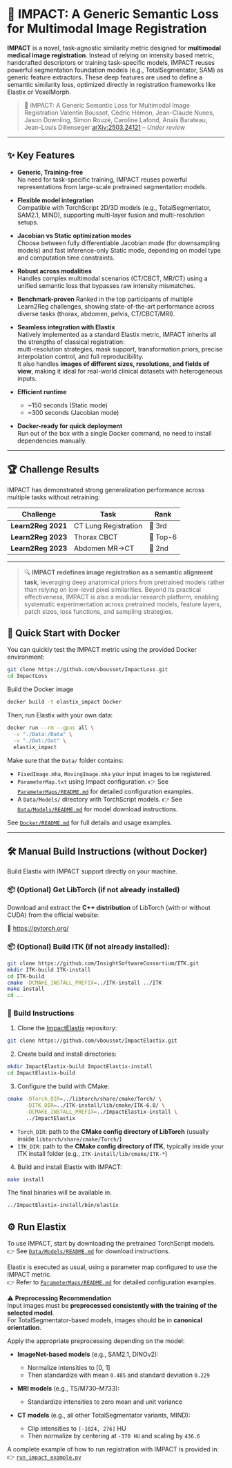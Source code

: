 # 🔬 IMPACT: A Generic Semantic Loss for Multimodal Image Registration

**IMPACT** is a novel, task-agnostic similarity metric designed for **multimodal medical image registration**. Instead of relying on intensity based metric, handcrafted descriptors or training task-specific models, IMPACT reuses powerful segmentation foundation models (e.g., TotalSegmentator, SAM) as generic feature extractors. These deep features are used to define a semantic similarity loss, optimized directly in registration frameworks like Elastix or VoxelMorph.

> 🔗 IMPACT: A Generic Semantic Loss for Multimodal Image Registration 
> Valentin Boussot, Cédric Hémon, Jean-Claude Nunes, Jason Downling, Simon Rouzé, Caroline Lafond, Anaïs Barateau, Jean-Louis Dillenseger
> [arXiv:2503.24121](https://arxiv.org/abs/2503.24121) – _Under review_ 

---

## ✨ Key Features

- **Generic, Training-free**  
  No need for task-specific training, IMPACT reuses powerful representations from large-scale pretrained segmentation models.

- **Flexible model integration**  
  Compatible with TorchScript 2D/3D models (e.g., TotalSegmentator, SAM2.1, MIND), supporting multi-layer fusion and multi-resolution setups.

- **Jacobian vs Static optimization modes**  
  Choose between fully differentiable Jacobian mode (for downsampling models) and fast inference-only Static mode, depending on model type and computation time constraints.

- **Robust across modalities**  
  Handles complex multimodal scenarios (CT/CBCT, MR/CT) using a unified semantic loss that bypasses raw intensity mismatches.

- **Benchmark-proven**
  Ranked in the top participants of multiple Learn2Reg challenges, showing state-of-the-art performance across diverse tasks (thorax, abdomen, pelvis, CT/CBCT/MRI).

- **Seamless integration with Elastix**  
  Natively implemented as a standard Elastix metric, IMPACT inherits all the strengths of classical registration:  
  multi-resolution strategies, mask support, transformation priors, precise interpolation control, and full reproducibility.  
  It also handles **images of different sizes, resolutions, and fields of view**, 
  making it ideal for real-world clinical datasets with heterogeneous inputs.

- **Efficient runtime**  
  - ~150 seconds (Static mode)  
  - ~300 seconds (Jacobian mode)

- **Docker-ready for quick deployment**  
  Run out of the box with a single Docker command, no need to install dependencies manually.

---

## 🏆 Challenge Results

IMPACT has demonstrated strong generalization performance across multiple tasks without retraining:

| Challenge       | Task                           | Rank      
|----------------|--------------------------------|-----------
| **Learn2Reg 2021** | CT Lung Registration            | 🥉 3rd     
| **Learn2Reg 2023** | Thorax CBCT                    | 🥉 Top-6
| **Learn2Reg 2023** | Abdomen MR→CT  | 🥈 2nd 

---

> 🔍 **IMPACT redefines image registration as a semantic alignment task**, leveraging deep anatomical priors from pretrained models rather than relying on low-level pixel similarities. Beyond its practical effectiveness, IMPACT is also a modular research platform, enabling systematic experimentation across pretrained models, feature layers, patch sizes, loss functions, and sampling strategies.

## 🚀 Quick Start with Docker

You can quickly test the IMPACT metric using the provided Docker environment:

```bash
git clone https://github.com/vboussot/ImpactLoss.git
cd ImpactLoss
```

Build the Docker image
```bash
docker build -t elastix_impact Docker
```

Then, run Elastix with your own data:

```bash
docker run --rm --gpus all \
  -v "./Data:/Data" \
  -v "./Out:/Out" \
  elastix_impact
```

Make sure that the `Data/` folder contains:
- `FixedImage.mha`, `MovingImage.mha` your input images to be registered.
- `ParameterMap.txt` using Impact configuration. 👉 See [`ParameterMaps/README.md`](ParameterMaps/README.md) for detailed configuration examples.
- A `Data/Models/` directory with TorchScript models. 👉 See [`Data/Models/README.md`](Data/Models/README.md) for model download instructions.

See [`Docker/README.md`](Docker/README.md) for full details and usage examples.

---

## 🛠️ Manual Build Instructions (without Docker)

Build Elastix with IMPACT support directly on your machine.

### 📦 (Optional) Get LibTorch (if not already installed)

Download and extract the **C++ distribution** of LibTorch (with or without CUDA) from the official website:

🔗 https://pytorch.org/

### 📦 (Optional) Build ITK (if not already installed):

```bash
git clone https://github.com/InsightSoftwareConsortium/ITK.git
mkdir ITK-build ITK-install
cd ITK-build
cmake -DCMAKE_INSTALL_PREFIX=../ITK-install ../ITK
make install
cd ..
```

### 🧱 Build Instructions

1. Clone the [ImpactElastix](https://github.com/vboussot/ImpactElastix) repository:

```bash
git clone https://github.com/vboussot/ImpactElastix.git
```

2. Create build and install directories:

```bash
mkdir ImpactElastix-build ImpactElastix-install
cd ImpactElastix-build
```

3. Configure the build with CMake:

```bash
cmake -DTorch_DIR=../libtorch/share/cmake/Torch/ \
      -DITK_DIR=../ITK-install/lib/cmake/ITK-6.0/ \
      -DCMAKE_INSTALL_PREFIX=../ImpactElastix-install \
      ../ImpactElastix
```

- `Torch_DIR`: path to the **CMake config directory of LibTorch** (usually inside `libtorch/share/cmake/Torch/`)
- `ITK_DIR`: path to the **CMake config directory of ITK**, typically inside your ITK install folder (e.g., `ITK-install/lib/cmake/ITK-*`)

4. Build and install Elastix with IMPACT:

```bash
make install
```

The final binaries will be available in:

```bash
../ImpactElastix-install/bin/elastix
```

## ⚙️ Run Elastix

To use IMPACT, start by downloading the pretrained TorchScript models.  
👉 See [`Data/Models/README.md`](Data/Models/README.md) for download instructions.

Elastix is executed as usual, using a parameter map configured to use the IMPACT metric.  
👉 Refer to [`ParameterMaps/README.md`](ParameterMaps/README.md) for detailed configuration examples.

⚠️ **Preprocessing Recommendation**  
Input images must be **preprocessed consistently with the training of the selected model**.  
For TotalSegmentator-based models, images should be in **canonical orientation**.

Apply the appropriate preprocessing depending on the model:

- **ImageNet-based models** (e.g., SAM2.1, DINOv2):  
  - Normalize intensities to [0, 1]  
  - Then standardize with mean `0.485` and standard deviation `0.229` 

- **MRI models** (e.g., TS/M730–M733):  
  - Standardize intensities to zero mean and unit variance  

- **CT models** (e.g., all other TotalSegmentator variants, MIND):  
  - Clip intensities to `[-1024, 276]` HU  
  - Then normalize by centering at `-370 HU` and scaling by `436.6`

A complete example of how to run registration with IMPACT is provided in:  
👉 [`run_impact_example.py`](run_impact_example.py)